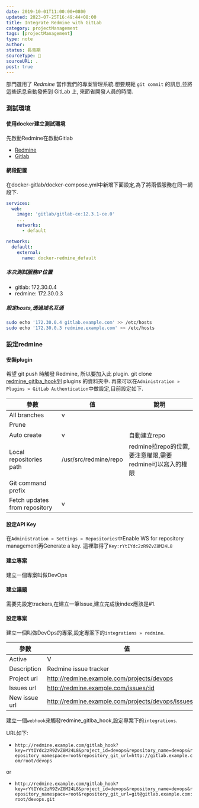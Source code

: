 ```yaml
---
date: 2019-10-01T11:00:00+0800
updated: 2023-07-25T16:49:44+08:00
title: Integrate Redmine with GitLab
category: projectManagement
tags: [projectManagement]
type: note
author: 
status: 長青期
sourceType: 📜️
sourceURL: .
post: true
---
```


部門選用了 *Redmine* 當作我們的專案管理系統.想要規範 `git commit` 的訊息,並將這些訊息自動發佈到 GitLab 上, 來節省開發人員的時間.

<!--more-->

### 測試環境

#### 使用docker建立測試環境

先啟動Redmine在啟動Gitlab

* [Redmine](https://github.com/chiehting/docker-redmine)
* [Gitlab](https://github.com/chiehting/docker-gitlab)

#### 網段配置

在docker-gitlab/docker-compose.yml中新增下面設定,為了將兩個服務在同一網段下.

```yaml
services:
  web:
    image: 'gitlab/gitlab-ce:12.3.1-ce.0'
    ...
    networks:
      - default

networks:
  default:
    external:
      name: docker-redmine_default
```

##### 本次測試服務IP位置

* gitlab: 172.30.0.4
* redmine: 172.30.0.3

##### 設定hosts,透過域名互通

```bash
sudo echo '172.30.0.4 gitlab.example.com' >> /etc/hosts
sudo echo '172.30.0.3 redmine.example.com' >> /etc/hosts
```

### 設定redmine

#### 安裝plugin

希望 git push 時觸發 Redmine, 所以要加入此 plugin. git clone [redmine_gitlba_hook](https://github.com/phlegx/redmine_gitlab_hook)到 plugins 的資料夾中.
再來可以在`Administration » Plugins » GitLab Authentication`中做設定,目前設定如下.

|參數|值|說明|
|---|---|---|
|All branches|v||
|Prune|||
|Auto create|v|自動建立repo|
|Local repositories path|/usr/src/redmine/repo|redmine拉repo的位置,要注意權限,需要redmine可以寫入的權限|
|Git command prefix|||
|Fetch updates from repository|v||

#### 設定API Key

在`Administration » Settings » Repositories`中Enable WS for repository management再Generate a key.
這裡取得了`Key:rYtIYdc2zR9ZvZ8M24L8`

#### 建立專案

建立一個專案叫做DevOps

#### 建立議題

需要先設定trackers,在建立一筆Issue,建立完成後index應該是#1.

#### 設定專案

建立一個叫做DevOps的專案,設定專案下的`integrations » redmine`.

|參數|值|
|---|---|
|Active|V|
|Description|Redmine issue tracker|
|Project url|http://redmine.example.com/projects/devops|
|Issues url|http://redmine.example.com/issues/:id|
|New issue url|http://redmine.example.com/projects/devops/issues/new|

建立一個`webhook`來觸發redmine_gitlba_hook,設定專案下的`integrations`.

URL如下:

* `http://redmine.example.com/gitlab_hook?key=rYtIYdc2zR9ZvZ8M24L8&project_id=devops&repository_name=devops&repository_namespace=root&repository_git_url=http://gitlab.example.com/root/devops`

or

* `http://redmine.example.com/gitlab_hook?key=rYtIYdc2zR9ZvZ8M24L8&project_id=devops&repository_name=devops&repository_namespace=root&repository_git_url=git@gitlab.example.com:root/devops.git`
